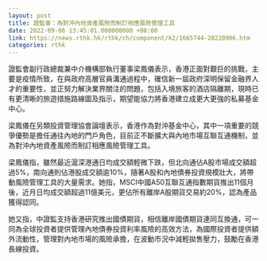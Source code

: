 ```yaml
---
layout: post
title: 證監會：為對沖內地資產風險而制訂相應風險管理工具
date: 2022-09-06 13:45:01.000000000 +08:00
link: https://news.rthk.hk/rthk/ch/component/k2/1665744-20220906.htm
categories: rthk
---
```


證監會副行政總裁兼中介機構部執行董事梁鳳儀表示，香港正面對艱巨的挑戰，主要是疫情所致，在與政府高層官員溝通過程中，確信新一屆政府深明保留金融界人才的重要性，並正努力解決業界關注的問題，包括入境旅客的酒店隔離期，現時已有更清晰的旅遊措施路線圖及指示，期望能協力將香港建立成更大更強的私募基金中心。

梁鳳儀在另類投資管理協會論壇表示，香港作為對沖基金中心，其中一項重要的競爭優勢是擔任通往內地的門戶角色，目前正不斷擴大與內地市場互聯互通機制，並為對沖內地資產風險而制訂相應風險管理工具。

梁鳳儀指，雖然最近滬深港通日均成交額輕微下跌，但北向通佔A股市場成交額超過5%，南向通則佔港股成交額逾10%，隨著A股和內地債券投資規模壯大，將帶動風險管理工具的大量需求。她指，MSCI中國A50互聯互通指數期貨推出11個月後，近月日均成交額超過11億美元，更佔所有離岸A股期貨交易約20%，認為產品獲得認同。

她又指，中證監支持香港研究推出國債期貨，相信離岸國債期貨連同互換通，可一同為全球投資者提供管理內地債券投資利率風險的高效方法，為國際投資者提供額外流動性，管理對內地市場的風險承擔，在波動市況中減輕拋售壓力，鼓勵在香港長線投資。
